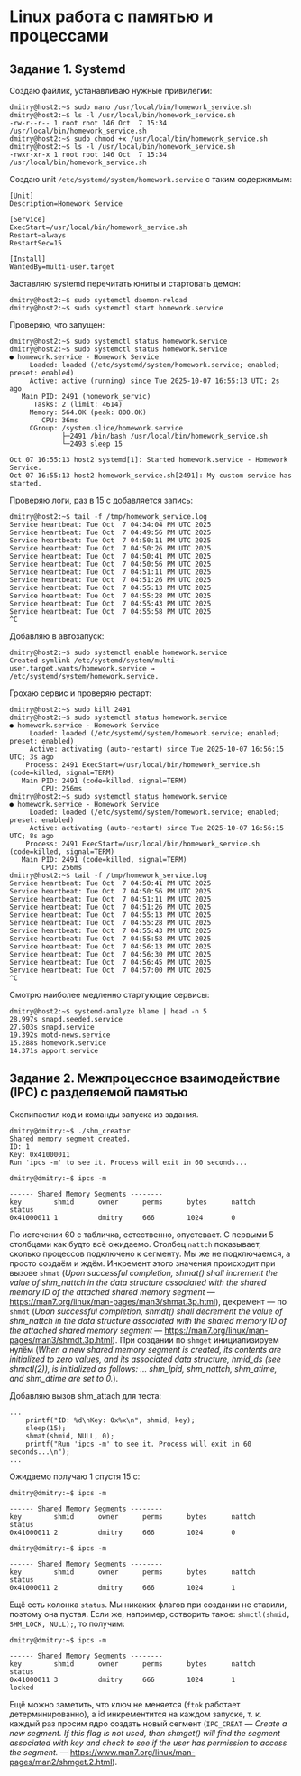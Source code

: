 # Linux работа с памятью и процессами

## Задание 1. Systemd

Создаю файлик, устанавливаю нужные привилегии:
```
dmitry@host2:~$ sudo nano /usr/local/bin/homework_service.sh
dmitry@host2:~$ ls -l /usr/local/bin/homework_service.sh
-rw-r--r-- 1 root root 146 Oct  7 15:34 /usr/local/bin/homework_service.sh
dmitry@host2:~$ sudo chmod +x /usr/local/bin/homework_service.sh
dmitry@host2:~$ ls -l /usr/local/bin/homework_service.sh
-rwxr-xr-x 1 root root 146 Oct  7 15:34 /usr/local/bin/homework_service.sh
```

Создаю unit `/etc/systemd/system/homework.service` с таким содержимым:
```
[Unit]
Description=Homework Service

[Service]
ExecStart=/usr/local/bin/homework_service.sh
Restart=always
RestartSec=15

[Install]
WantedBy=multi-user.target
```

Заставляю systemd перечитать юниты и стартовать демон:
```
dmitry@host2:~$ sudo systemctl daemon-reload
dmitry@host2:~$ sudo systemctl start homework.service
```

Проверяю, что запущен:
```
dmitry@host2:~$ sudo systemctl status homework.service
dmitry@host2:~$ sudo systemctl status homework.service
● homework.service - Homework Service
     Loaded: loaded (/etc/systemd/system/homework.service; enabled; preset: enabled)
     Active: active (running) since Tue 2025-10-07 16:55:13 UTC; 2s ago
   Main PID: 2491 (homework_servic)
      Tasks: 2 (limit: 4614)
     Memory: 564.0K (peak: 800.0K)
        CPU: 36ms
     CGroup: /system.slice/homework.service
             ├─2491 /bin/bash /usr/local/bin/homework_service.sh
             └─2493 sleep 15

Oct 07 16:55:13 host2 systemd[1]: Started homework.service - Homework Service.
Oct 07 16:55:13 host2 homework_service.sh[2491]: My custom service has started.
```

Проверяю логи, раз в 15 с добавляется запись:
```
dmitry@host2:~$ tail -f /tmp/homework_service.log
Service heartbeat: Tue Oct  7 04:34:04 PM UTC 2025
Service heartbeat: Tue Oct  7 04:49:56 PM UTC 2025
Service heartbeat: Tue Oct  7 04:50:11 PM UTC 2025
Service heartbeat: Tue Oct  7 04:50:26 PM UTC 2025
Service heartbeat: Tue Oct  7 04:50:41 PM UTC 2025
Service heartbeat: Tue Oct  7 04:50:56 PM UTC 2025
Service heartbeat: Tue Oct  7 04:51:11 PM UTC 2025
Service heartbeat: Tue Oct  7 04:51:26 PM UTC 2025
Service heartbeat: Tue Oct  7 04:55:13 PM UTC 2025
Service heartbeat: Tue Oct  7 04:55:28 PM UTC 2025
Service heartbeat: Tue Oct  7 04:55:43 PM UTC 2025
Service heartbeat: Tue Oct  7 04:55:58 PM UTC 2025
^C
```

Добавляю в автозапуск:
```
dmitry@host2:~$ sudo systemctl enable homework.service
Created symlink /etc/systemd/system/multi-user.target.wants/homework.service → /etc/systemd/system/homework.service.
```

Грохаю сервис и проверяю рестарт:
```
dmitry@host2:~$ sudo kill 2491
dmitry@host2:~$ sudo systemctl status homework.service
● homework.service - Homework Service
     Loaded: loaded (/etc/systemd/system/homework.service; enabled; preset: enabled)
     Active: activating (auto-restart) since Tue 2025-10-07 16:56:15 UTC; 3s ago
    Process: 2491 ExecStart=/usr/local/bin/homework_service.sh (code=killed, signal=TERM)
   Main PID: 2491 (code=killed, signal=TERM)
        CPU: 256ms
dmitry@host2:~$ sudo systemctl status homework.service
● homework.service - Homework Service
     Loaded: loaded (/etc/systemd/system/homework.service; enabled; preset: enabled)
     Active: activating (auto-restart) since Tue 2025-10-07 16:56:15 UTC; 8s ago
    Process: 2491 ExecStart=/usr/local/bin/homework_service.sh (code=killed, signal=TERM)
   Main PID: 2491 (code=killed, signal=TERM)
        CPU: 256ms
dmitry@host2:~$ tail -f /tmp/homework_service.log
Service heartbeat: Tue Oct  7 04:50:41 PM UTC 2025
Service heartbeat: Tue Oct  7 04:50:56 PM UTC 2025
Service heartbeat: Tue Oct  7 04:51:11 PM UTC 2025
Service heartbeat: Tue Oct  7 04:51:26 PM UTC 2025
Service heartbeat: Tue Oct  7 04:55:13 PM UTC 2025
Service heartbeat: Tue Oct  7 04:55:28 PM UTC 2025
Service heartbeat: Tue Oct  7 04:55:43 PM UTC 2025
Service heartbeat: Tue Oct  7 04:55:58 PM UTC 2025
Service heartbeat: Tue Oct  7 04:56:13 PM UTC 2025
Service heartbeat: Tue Oct  7 04:56:30 PM UTC 2025
Service heartbeat: Tue Oct  7 04:56:45 PM UTC 2025
Service heartbeat: Tue Oct  7 04:57:00 PM UTC 2025
^C
```

Смотрю наиболее медленно стартующие сервисы:
```
dmitry@host2:~$ systemd-analyze blame | head -n 5
28.997s snapd.seeded.service
27.503s snapd.service
19.392s motd-news.service
15.288s homework.service
14.371s apport.service
```


## Задание 2. Межпроцессное взаимодействие (IPC) с разделяемой памятью

Скопипастил код и команды запуска из задания.

```
dmitry@dmitry:~$ ./shm_creator
Shared memory segment created.
ID: 1
Key: 0x41000011
Run 'ipcs -m' to see it. Process will exit in 60 seconds...
```

```
dmitry@dmitry:~$ ipcs -m

------ Shared Memory Segments --------
key        shmid      owner      perms      bytes      nattch     status      
0x41000011 1          dmitry     666        1024       0   
```

По истечении 60 с табличка, естественно, опустевает. С первыми 5 столбцами как будто всё ожидаемо. Столбец `nattch` показывает, сколько процессов подключено к сегменту. Мы же не подключаемся, а просто создаём и ждём. Инкремент этого значения происходит при вызове `shmat` (*Upon successful completion, shmat() shall increment the value of shm_nattch in the data structure associated with the shared memory ID of the attached shared memory segment* — https://man7.org/linux/man-pages/man3/shmat.3p.html), декремент — по `shmdt` (*Upon successful completion, shmdt() shall decrement the value of shm_nattch in the data structure associated with the shared memory ID of the attached shared memory segment* — https://man7.org/linux/man-pages/man3/shmdt.3p.html). При создании по `shmget` инициализируем нулём (*When a new shared memory segment is created, its contents are initialized to zero values, and its associated data structure, hmid_ds (see shmctl(2)), is initialized as follows: ... shm_lpid, shm_nattch, shm_atime, and shm_dtime are set to 0.*).

Добавляю вызов shm_attach для теста:
```
...
    printf("ID: %d\nKey: 0x%x\n", shmid, key);
    sleep(15);
    shmat(shmid, NULL, 0);
    printf("Run 'ipcs -m' to see it. Process will exit in 60 seconds...\n");
...
```

Ожидаемо получаю 1 спустя 15 с:
```
dmitry@dmitry:~$ ipcs -m

------ Shared Memory Segments --------
key        shmid      owner      perms      bytes      nattch     status      
0x41000011 2          dmitry     666        1024       0                       

dmitry@dmitry:~$ ipcs -m

------ Shared Memory Segments --------
key        shmid      owner      perms      bytes      nattch     status      
0x41000011 2          dmitry     666        1024       1
```

Ещё есть колонка `status`. Мы никаких флагов при создании не ставили, поэтому она пустая. Если же, например, сотворить такое: `shmctl(shmid, SHM_LOCK, NULL);`, то получим:
```
dmitry@dmitry:~$ ipcs -m

------ Shared Memory Segments --------
key        shmid      owner      perms      bytes      nattch     status      
0x41000011 3          dmitry     666        1024       1                 locked
```

Ещё можно заметить, что ключ не меняется (`ftok` работает детерминированно), а id инкрементится на каждом запуске, т. к. каждый раз просим ядро создать новый сегмент (`IPC_CREAT` — *Create a new segment.  If this flag is not used, then shmget() will find the segment associated with key and check to see if the user has permission to access the segment.* — https://www.man7.org/linux/man-pages/man2/shmget.2.html).
